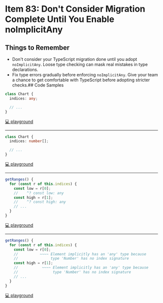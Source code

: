 # Item 83: Don't Consider Migration Complete Until You Enable noImplicitAny

## Things to Remember

- Don't consider your TypeScript migration done until you adopt `noImplicitAny`. Loose type checking can mask real mistakes in type declarations.
- Fix type errors gradually before enforcing `noImplicitAny`. Give your team a chance to get comfortable with TypeScript before adopting stricter checks.## Code Samples

```ts
class Chart {
  indices: any;

  // ...
}
```

[💻 playground](https://www.typescriptlang.org/play/?ts=5.4.5&noImplicitAny=false&strictNullChecks=false#code/MYGwhgzhAEDCAWYBOAXaBvAUNaBLAdgCa7ACmEAXNGPgJ4Dcm20A9C9AHReYC+mQA)

----

```ts
class Chart {
  indices: number[];

  // ...
}
```

[💻 playground](https://www.typescriptlang.org/play/?ts=5.4.5&noImplicitAny=false&strictNullChecks=false#code/MYGwhgzhAEDCAWYBOAXaBvAUNaBLAdgCa7ACmEAXNPgK4C2ARqUgNoC6A3JttAPS-QAdMMwBfTEA)

----

```ts
getRanges() {
  for (const r of this.indices) {
    const low = r[0];
    //    ^? const low: any
    const high = r[1];
    //    ^? const high: any
    // ...
  }
}
```

[💻 playground](https://www.typescriptlang.org/play/?ts=5.4.5&noImplicitAny=false&strictNullChecks=false#code/PTAEAkEkBEFECgDGAbAhgZ3aAwgC1QE4AuoA3vKKAJYB2AJlYgKboBcoNArgLYBGTBANoBdANzwQoWADlo8AOZMiAJVQ1F6ABQBKMhVAAzAPYFQmxEZroSpowdBFcVdADpaDZul3lKlC1ZJkIwB3UABeUCEABjF9SklfAD0AflB-a1Ag4PY1AE84tMsMp3lccMjBAEZY31AEyhTCgNAS3ByafNrJFx79AF94AckoOEGJMBk5IA)

----

```ts
getRanges() {
  for (const r of this.indices) {
    const low = r[0];
    //          ~~~~ Element implicitly has an 'any' type because
    //               type 'Number' has no index signature
    const high = r[1];
    //           ~~~~ Element implicitly has an 'any' type because
    //                type 'Number' has no index signature
    // ...
  }
}
```

[💻 playground](https://www.typescriptlang.org/play/?ts=5.4.5&noImplicitAny=true&strictNullChecks=false#code/PTAEAkEkBEFECgDGAbAhgZ3aAwgC1QE4AuoA3vKKAJYB2AJlYgKboBcoNArgLYBGTBANoBdANzwQoWADlo8AOZMiAJVQ1F6ABQBKMhVAAzAPYFQmxEZroSpowdBFcVdADpaDZul3lKlC1ZJkIwB3UABeUCEABjF9SklfRMoAP1TkqWQmbiYaEipuAAdkRioiZABPUHwsNVAAcjVyuodygqZQfkRUTnQmONAEpKHKIlb2uukefgJm6o4janomAA9QdCp5GlQiTgI+xP9rKo3ccMjBAEZYxMHh0DT02Ezs3OpC4sRSiqqMUFqGmhNFptDpMLo9fa+W53RKjEETKYCWa-GgLdwrNYbLY7Pb9SQuAn6AC+8BJkigcFJEjAMjkQA)
